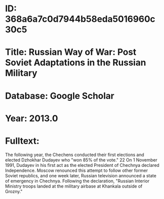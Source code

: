 # ID: 368a6a7c0d7944b58eda5016960c30c5
# Title: Russian Way of War: Post Soviet Adaptations in the Russian Military
# Database: Google Scholar
# Year: 2013.0
# Fulltext:
The following year, the Chechens conducted their first elections and elected Dzhokhar Dudayev who "won 85% of the vote."
22 On 1 November 1991, Dudayev in his first act as the elected President of Chechnya declared Independence.
Moscow renounced this attempt to follow other former Soviet republics, and one week later, Russian television announced a state of emergency in Chechnya.
Following the declaration, "Russian Interior Ministry troops landed at the military airbase at Khankala outside of Grozny."